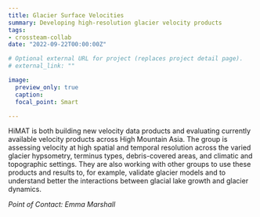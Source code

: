 ```yaml
---
title: Glacier Surface Velocities
summary: Developing high-resolution glacier velocity products
tags:
- crossteam-collab
date: "2022-09-22T00:00:00Z"

# Optional external URL for project (replaces project detail page).
# external_link: ""

image:
  preview_only: true
  caption: 
  focal_point: Smart

---
```


HiMAT is both building new velocity data products and evaluating currently available
velocity products across High Mountain Asia. The group is assessing velocity at high
spatial and temporal resolution across the varied glacier hypsometry, terminus types,
debris-covered areas, and climatic and topographic settings. They are also working with
other groups to use these products and results to, for example, validate glacier models
and to understand better the interactions between glacial lake growth and glacier
dynamics.

_Point of Contact: Emma Marshall_
